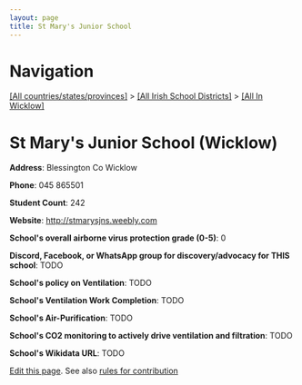 ```yaml
---
layout: page
title: St Mary's Junior School
---
```

# Navigation

[[All countries/states/provinces]](../../..) > [[All Irish School Districts]](../..) > [[All In Wicklow]](..)

# St Mary's Junior School (Wicklow)

**Address**: Blessington Co Wicklow

**Phone**: 045 865501

**Student Count**: 242

**Website**: <http://stmarysjns.weebly.com>

**School's overall airborne virus protection grade (0-5)**: 0

**Discord, Facebook, or WhatsApp group for discovery/advocacy for THIS school**: TODO

**School's policy on Ventilation**: TODO

**School's Ventilation Work Completion**: TODO

**School's Air-Purification**: TODO

**School's CO2 monitoring to actively drive ventilation and filtration**: TODO

**School's Wikidata URL**: TODO


[Edit this page](https://github.com/ventilate-schools/Ireland/edit/main/./Wicklow/St_Mary's_Junior_School.md). See also [rules for contribution](../../../contribution-rules/)